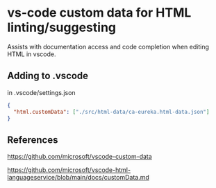 # vs-code custom data for HTML linting/suggesting

Assists with documentation access and code completion when editing HTML in vscode.

## Adding to .vscode

in .vscode/settings.json

```JSON
{
  "html.customData": ["./src/html-data/ca-eureka.html-data.json"]
}
```

## References

https://github.com/microsoft/vscode-custom-data

https://github.com/microsoft/vscode-html-languageservice/blob/main/docs/customData.md
